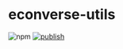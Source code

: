 # econverse-utils

![npm](https://img.shields.io/npm/v/econverse-utils)
[![publish](https://github.com/EduardoRodriguesF/econverse-utils/actions/workflows/publish.yml/badge.svg)](https://github.com/EduardoRodriguesF/econverse-utils/actions/workflows/publish.yml)